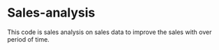 # Sales-analysis
This code is sales analysis on sales data to improve the sales with over period of time.
